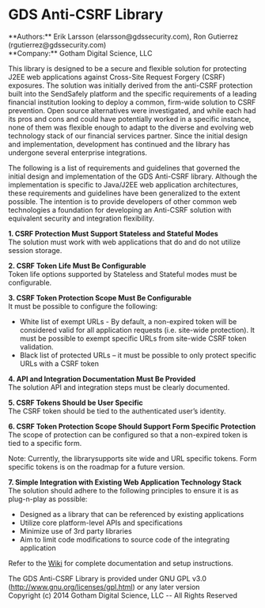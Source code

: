 <H1>GDS Anti-CSRF Library</H1>
**Authors:** Erik Larsson (elarsson@gdssecurity.com), Ron Gutierrez (rgutierrez@gdssecurity.com)<BR>
**Company:** Gotham Digital Science, LLC<BR>

This library is designed to be a secure and flexible solution for protecting J2EE web applications against Cross-Site Request Forgery (CSRF) exposures. The solution was initially derived from the anti-CSRF protection built into the SendSafely platform and the specific requirements of a leading financial institution looking to deploy a common, firm-wide solution to CSRF prevention. Open source alternatives were investigated, and while each had its pros and cons and could have potentially worked in a specific instance, none of them was flexible enough to adapt to the diverse and evolving web technology stack of our financial services partner. Since the initial design and implementation, development has continued and the library has undergone several enterprise integrations. 

The following is a list of requirements and guidelines that governed the initial design and implementation of the GDS Anti-CSRF library. Although the implementation is specific to Java/J2EE web application architectures, these requirements and guidelines have been generalized to the extent possible. The intention is to provide developers of other common web technologies a foundation for developing an Anti-CSRF solution with equivalent security and integration flexibility.<BR>

**1.	CSRF Protection Must Support Stateless and Stateful Modes**<BR>
The solution must work with web applications that do and do not utilize session storage. 

**2.	CSRF Token Life Must Be Configurable**<BR>
Token life options supported by Stateless and Stateful modes must be configurable.  

**3.	CSRF Token Protection Scope Must Be Configurable**<BR>
It must be possible to configure the following:
<ul>
<li>White list of exempt URLs - By default, a non-expired token will be considered valid for all application requests (i.e. site-wide protection). It must be possible to exempt specific URLs from site-wide CSRF token validation.</li>

<li>Black list of protected URLs – it must be possible to only protect specific URLs with a CSRF token</li>
</ul>

**4.	API and Integration Documentation Must Be Provided**<BR>
The solution API and integration steps must be clearly documented.

**5.	CSRF Tokens Should be User Specific**<BR> 
The CSRF token should be tied to the authenticated user’s identity. 

**6.	CSRF Token Protection Scope Should Support Form Specific Protection**<BR>
The scope of protection can be configured so that a non-expired token is tied to a specific form. 

Note: Currently, the librarysupports site wide and URL specific tokens.  Form specific tokens is on the roadmap for a future version. 

**7.	Simple Integration with Existing Web Application Technology Stack**<BR> 
The solution should adhere to the following principles to ensure it is as plug-n-play as possible: 

<ul>
<li>Designed as a library that can be referenced by existing applications</li>
<li>Utilize core platform-level APIs and specifications</li> 
<li>Minimize use of 3rd party libraries</li> 
<li>Aim to limit code modifications to source code of the integrating application</li>
</ul>

Refer to the <a href="https://github.com/GDSSecurity/SS_OSS_Anti-CSRF_Solution/wiki">Wiki</a> for complete documentation and setup instructions.

The GDS Anti-CSRF Library is provided under GNU GPL v3.0 (http://www.gnu.org/licenses/gpl.html) or any later version<BR>
Copyright (c) 2014 Gotham Digital Science, LLC -- All Rights Reserved
